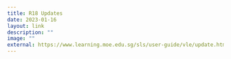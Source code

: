 ```yaml
---
title: R18 Updates
date: 2023-01-16
layout: link
description: ""
image: ""
external: https://www.learning.moe.edu.sg/sls/user-guide/vle/update.html
---
```

